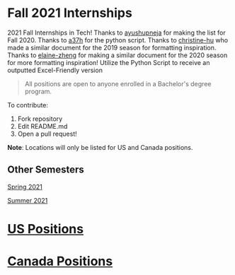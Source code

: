 ﻿# Fall 2021 Internships
2021 Fall Internships in Tech! Thanks to [ayushupneja](https://github.com/ayushupneja/fall2020internships) for making the list for Fall 2020. Thanks to [a37h](github.com/a37h) for the python script. Thanks to [christine-hu](https://github.com/christine-hu/summer-2019-internships) who made a similar document for the 2019 season for formatting inspiration. Thanks to [elaine-zheng](https://github.com/elaine-zheng/summer2020internships) for making a similar document for the 2020 season for more formatting inspiration! Utilize the Python Script to receive an outputted Excel-Friendly version

> All positions are open to anyone enrolled in a Bachelor's degree program.

To contribute:
 1. Fork repository
 2. Edit README.md
 3. Open a pull request!

 **Note**: Locations will only be listed for US and Canada positions.


## Other Semesters

[Spring 2021](https://github.com/BaruYogesh/Spring2021Internships)

[Summer 2021](https://github.com/Pitt-CSC/Summer2021-Internships)

# [US Positions](https://github.com/BaruYogesh/Fall2021Internships/blob/master/US.md)
# [Canada Positions](https://github.com/BaruYogesh/Fall2021Internships/blob/master/Canada.md)

